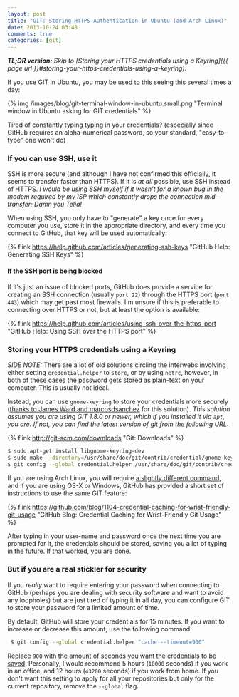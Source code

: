 ```yaml
---
layout: post
title: "GIT: Storing HTTPS Authentication in Ubuntu (and Arch Linux)"
date: 2013-10-24 03:48
comments: true
categories: [git]
---
```


_**TL;DR version:** Skip to [Storing your HTTPS credentials using a Keyring]({{ page.url }}#storing-your-https-credentials-using-a-keyring)._

If you use GIT in Ubuntu, you may be used to this seeing this several times a day:

{% img /images/blog/git-terminal-window-in-ubuntu.small.png "Terminal window in Ubuntu asking for GIT credentials" %}

Tired of constantly typing typing in your credentials? (especially since GitHub requires an alpha-numerical password, so your standard, "easy-to-type" one won't do)<!-- more -->

### If you can use SSH, use it

SSH is more secure (and although I have not confirmed this officially, it seems to transfer faster than HTTPS). If it is _at all_ possible, use SSH instead of HTTPS. _I would be using SSH myself if it wasn't for a known bug in the modem required by my ISP which constantly drops the connection mid-transfer; Damn you Telia!_

When using SSH, you only have to "generate" a key once for every computer you use, store it in the appropriate directory, and every time you connect to GitHub, that key will be used automatically:

{% flink https://help.github.com/articles/generating-ssh-keys "GitHub Help: Generating SSH Keys" %}

#### If the SSH port is being blocked

If it's just an issue of blocked ports, GitHub does provide a service for creating an SSH connection (usually `port 22`) through the HTTPS port (`port 443`) which may get past most firewalls. I'm unsure if this is preferable to connecting over HTTPS or not, but at least the option is available:

{% flink https://help.github.com/articles/using-ssh-over-the-https-port "GitHub Help: Using SSH over the HTTPS port" %}


### <a name="storing-your-https-credentials-using-a-keyring"></a>Storing your HTTPS credentials using a Keyring

_SIDE NOTE:_ There are a lot of old solutions circling the interwebs involving either setting `credential.helper` to `store`, or by using `netrc`, however, in both of these cases the password gets stored as plain-text on your computer. This is usually not ideal.

Instead, you can use `gnome-keyring` to store your credentials more securely ([thanks to James Ward and marcosdsanchez](http://stackoverflow.com/a/14528360/617937) for this solution). _This solution assumes you are using GIT 1.8.0 or newer, which if you installed it via `apt`, you are. If not, you can find the latest version of git from the following URL:_

{% flink http://git-scm.com/downloads "Git: Downloads" %}

```bash
$ sudo apt-get install libgnome-keyring-dev
$ sudo make --directory=/usr/share/doc/git/contrib/credential/gnome-keyring
$ git config --global credential.helper /usr/share/doc/git/contrib/credential/gnome-keyring/git-credential-gnome-keyring
```

If you are using Arch Linux, you will require [a slightly different command](http://stackoverflow.com/a/13390889/617937), and if you are using OS-X or Windows, GitHub has provided a short set of instructions to use the same GIT feature:

{% flink https://github.com/blog/1104-credential-caching-for-wrist-friendly-git-usage "GitHub Blog: Credential Caching for Wrist-Friendly Git Usage" %}

After typing in your user-name and password once the next time you are prompted for it, the credentials should be stored, saving you a lot of typing in the future. If that worked, you are done.

### But if you are a real stickler for security

If you _really_ want to require entering your password when connecting to GitHub (perhaps you are dealing with security software and want to avoid any loopholes) but are just tired of typing it in all day, you can configure GIT to store your password for a limited amount of time.

By default, GitHub will store your credentials for 15 minutes. If you want to increase or decrease this amount, use the following command:

```bash
 $ git config --global credential.helper "cache --timeout=900"
```

Replace `900` with [the amount of seconds you want the credentials to be saved](https://www.google.com/#q=15+minutes+to+seconds). Personally, I would recommend 5 hours (`18000` seconds) if you work in an office, and 12 hours (`43200` seconds) if you work from home. If you don't want this setting to apply for all your repositories but only for the current repository, remove the `--global` flag.



